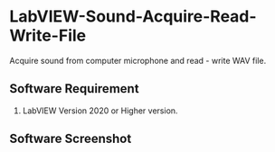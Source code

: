 # LabVIEW-Sound-Acquire-Read-Write-File
Acquire sound from computer microphone and read - write WAV file.

Software Requirement
------------------------------------------------------
1. LabVIEW Version 2020 or Higher version.

Software Screenshot
------------------------------------------------------
